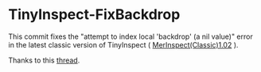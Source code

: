 # TinyInspect-FixBackdrop

This commit fixes the "attempt to index local 'backdrop' (a nil value)" error in the latest classic version of TinyInspect ( [MerInspect(Classic)1.02](https://www.curseforge.com/wow/addons/itemlevel-anywhere/files#:~:text=R-,MerInspect(Classic)1.02,-44.63%20KB) ).

Thanks to this [thread](https://www.wowinterface.com/forums/showthread.php?p=336409#post336409).

